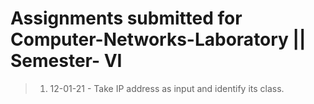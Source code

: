 # Assignments submitted for Computer-Networks-Laboratory || Semester- VI

>1. 12-01-21 - Take IP address as input and identify its class.

